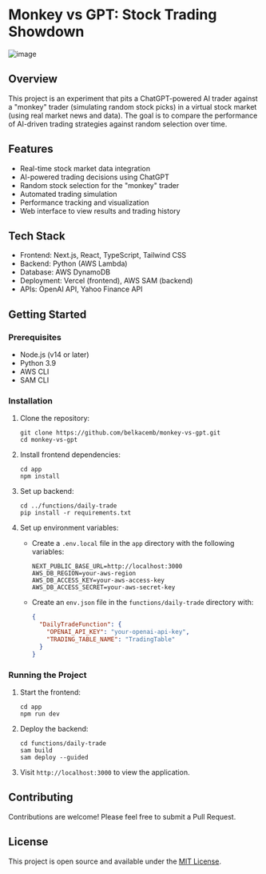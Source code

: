 # Monkey vs GPT: Stock Trading Showdown

![image](https://github.com/user-attachments/assets/7e5a4237-0a94-4412-af91-35b8fb37d8bb)

## Overview

This project is an experiment that pits a ChatGPT-powered AI trader against a "monkey" trader (simulating random stock picks) in a virtual stock market (using real market news and data). The goal is to compare the performance of AI-driven trading strategies against random selection over time.

## Features

- Real-time stock market data integration
- AI-powered trading decisions using ChatGPT
- Random stock selection for the "monkey" trader
- Automated trading simulation
- Performance tracking and visualization
- Web interface to view results and trading history

## Tech Stack

- Frontend: Next.js, React, TypeScript, Tailwind CSS
- Backend: Python (AWS Lambda)
- Database: AWS DynamoDB
- Deployment: Vercel (frontend), AWS SAM (backend)
- APIs: OpenAI API, Yahoo Finance API

## Getting Started

### Prerequisites

- Node.js (v14 or later)
- Python 3.9
- AWS CLI
- SAM CLI

### Installation

1. Clone the repository:
   ```
   git clone https://github.com/belkacemb/monkey-vs-gpt.git
   cd monkey-vs-gpt
   ```

2. Install frontend dependencies:
   ```
   cd app
   npm install
   ```

3. Set up backend:
   ```
   cd ../functions/daily-trade
   pip install -r requirements.txt
   ```

4. Set up environment variables:
   - Create a `.env.local` file in the `app` directory with the following variables:
     ```
     NEXT_PUBLIC_BASE_URL=http://localhost:3000
     AWS_DB_REGION=your-aws-region
     AWS_DB_ACCESS_KEY=your-aws-access-key
     AWS_DB_ACCESS_SECRET=your-aws-secret-key
     ```
   - Create an `env.json` file in the `functions/daily-trade` directory with:
     ```json
     {
       "DailyTradeFunction": {
         "OPENAI_API_KEY": "your-openai-api-key",
         "TRADING_TABLE_NAME": "TradingTable"
       }
     }
     ```

### Running the Project

1. Start the frontend:
   ```
   cd app
   npm run dev
   ```

2. Deploy the backend:
   ```
   cd functions/daily-trade
   sam build
   sam deploy --guided
   ```

3. Visit `http://localhost:3000` to view the application.

## Contributing

Contributions are welcome! Please feel free to submit a Pull Request.

## License

This project is open source and available under the [MIT License](LICENSE).
